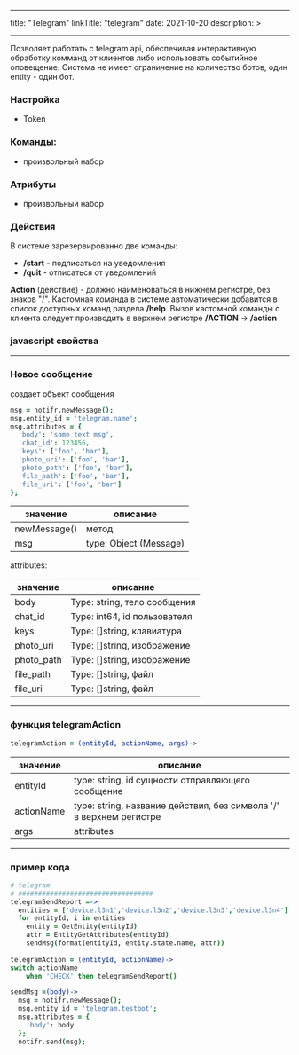 
---
title: "Telegram"
linkTitle: "telegram"
date: 2021-10-20
description: >

---

Позволяет работать с telegram api, обеспечивая интерактивную обработку комманд от клиентов либо использовать
событийное оповещение. Система не имеет ограничение на количество ботов, один entity - один бот.

### Настройка
* Token

### Команды:
* произвольный набор

### Атрибуты
* произвольный набор

### Действия

В системе зарезервированно две команды:

* **/start** - подписаться на уведомления
* **/quit** - отписаться от уведомлений

**Action** (действие) - должно наименоваться в нижнем регистре, без знаков "/". 
Кастомная команда в системе автоматически добавится в список доступных команд раздела **/help**.
Вызов кастомной команды с клиента следует производить в верхнем регистре **/ACTION** -> **/action**


### javascript свойства


----------------

### Новое сообщение

создает объект сообщения

```coffeescript
msg = notifr.newMessage();
msg.entity_id = 'telegram.name';
msg.attributes = {
  'body': 'some text msg',
  'chat_id': 123456,
  'keys': ['foo', 'bar'],
  'photo_uri': ['foo', 'bar'],
  'photo_path': ['foo', 'bar'],
  'file_path': ['foo', 'bar'],
  'file_uri': ['foo', 'bar']
};

```
|  значение  | описание  |
|-------------|---------|
| newMessage() |    метод   |
| msg |   type: Object (Message)  |

attributes:

|  значение  | описание  |
|-------------|---------|
| body |  Type: string,  тело сообщения   |
| chat_id | Type: int64,  id пользователя  |
| keys |  Type: []string, клавиатура   |
| photo_uri |  Type: []string, изображение   |
| photo_path |  Type: []string, изображение   |
| file_path |  Type: []string, файл   |
| file_uri |  Type: []string, файл   |

----------------

### функция telegramAction

```coffeescript
telegramAction = (entityId, actionName, args)->
```
| значение   | описание               |
|-------------|-------------------|
| entityId    | type: string, id сущности отправляющего сообщение |
| actionName  | type: string, название действия, без символа '/' в верхнем регистре |
| args  | attributes |

----------------

### пример кода

```coffeescript
# telegram
# ##################################
telegramSendReport =->
  entities = ['device.l3n1','device.l3n2','device.l3n3','device.l3n4']
  for entityId, i in entities
    entity = GetEntity(entityId)
    attr = EntityGetAttributes(entityId)
    sendMsg(format(entityId, entity.state.name, attr))
  
telegramAction = (entityId, actionName)->
switch actionName
    when 'CHECK' then telegramSendReport()

sendMsg =(body)->
  msg = notifr.newMessage();
  msg.entity_id = 'telegram.testbot';
  msg.attributes = {
    'body': body
  };
  notifr.send(msg);
```

